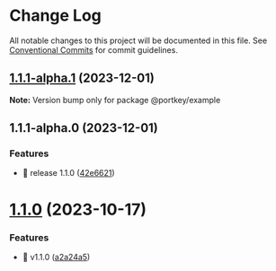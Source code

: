 # Change Log

All notable changes to this project will be documented in this file.
See [Conventional Commits](https://conventionalcommits.org) for commit guidelines.

## [1.1.1-alpha.1](https://portkey/Portkey-Wallet/portkey-providers/compare/v1.1.1-alpha.0...v1.1.1-alpha.1) (2023-12-01)

**Note:** Version bump only for package @portkey/example

## 1.1.1-alpha.0 (2023-12-01)

### Features

- 🎸 release 1.1.0 ([42e6621](https://portkey/Portkey-Wallet/portkey-providers/commits/42e662119949c2010d0ee916b8c5ddd34b0164c8))

# [1.1.0](https://portkey/Portkey-Wallet/portkey-providers/compare/v1.0.0...v1.1.0) (2023-10-17)

### Features

- 🎸 v1.1.0 ([a2a24a5](https://portkey/Portkey-Wallet/portkey-providers/commits/a2a24a5d4287b8261c787746b132c0f01e8cd034))
